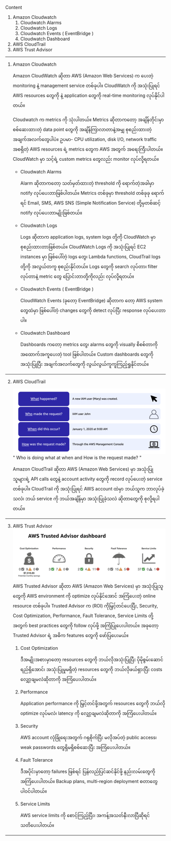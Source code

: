 
Content 

1. Amazon Cloudwatch
	1. Cloudwatch Alarms
	2. Cloudwatch Logs
	3. Cloudwatch Events ( EventBridge )
	4. Cloudwatch Dashboard
2. AWS CloudTrail
3. AWS Trust Advisor
   
------------------------------------------------------------------------

1. Amazon Cloudwatch
   
   Amazon CloudWatch ဆိုတာ AWS (Amazon Web Services) က ပေးတဲ့ monitoring နဲ့ management service တစ်ခုပါ။ CloudWatch ကို အသုံးပြုရင် AWS resources တွေကို နဲ့ application တွေကို real-time monitoring လုပ်နိုင်ပါတယ်။
   
   Cloudwatch က metrics ကို သုံးပါတယ်။ Metrics ဆိုတာကတော့ အချိန်တိုင်းမှာ စစ်ဆေးထားတဲ့ data point တွေကို အချိန်ကြာလာတာနဲ့အမျှ စုစည်းထားတဲ့ အချက်အလက်တွေပါပဲ။ ဥပမာ- CPU utilization, disk I/O, network traffic အစရှိတဲ့ AWS resources ရဲ့ metrics တွေက AWS အတွက် အရေးကြီးပါတယ်။ CloudWatch မှာ သင့်ရဲ့ custom metrics တွေလည်း monitor လုပ်လို့ရတယ်။
   
   - Cloudwatch Alarms
     
     Alarm ဆိုတာကတော့ သတ်မှတ်ထားတဲ့ threshold ကို ရောက်တဲ့အခါမှာ notify လုပ်ပေးတာဖြစ်ပါတယ်။ Metrics တစ်ခုမှာ threshold တစ်ခုခု ရောက်ရင် Email, SMS, AWS SNS (Simple Notification Service) တို့မှတစ်ဆင့် notify လုပ်ပေးတာမျိုးဖြစ်တယ်။
     
   - Cloudwatch Logs
     
     Logs ဆိုတာက application logs, system logs တို့ကို CloudWatch မှာ စုစည်းထားတာဖြစ်တယ်။ CloudWatch Logs ကို အသုံးပြုရင် EC2 instances မှာ ဖြစ်ပေါ်တဲ့ logs တွေ၊ Lambda functions, CloudTrail logs တို့ကို အလွယ်တကူ စုစည်းနိုင်တယ်။ Logs တွေကို search လုပ်တာ၊ filter လုပ်တာနဲ့ metric တွေ ပြောင်းတာတို့ကိုလည်း လုပ်လို့ရတယ်။

   - Cloudwatch Events ( EventBridge )
     
     CloudWatch Events (ခုတော့ EventBridge) ဆိုတာက တော့ AWS system တွေထဲမှာ ဖြစ်ပေါ်တဲ့ changes တွေကို detect လုပ်ပြီး response လုပ်ပေးတာပါ။

   - Cloudwatch Dashboard 
	   
	   Dashboards ကတော့ metrics တွေ၊ alarms တွေကို visually စိစစ်တာကို အထောက်အကူပေးတဲ့ tool ဖြစ်ပါတယ်။ Custom dashboards တွေကို အသုံးပြုပြီး အချက်အလက်တွေကို လွယ်လွယ်ကူကူကြည့်ရှုနိုင်တယ်။
   
------------------------------------------------------------------------

2. AWS CloudTrail
   	
   ![CLOUDTRAIL](images/CloudTrail.png)
   " Who is doing what at when and How is the request made? "
   
   Amazon CloudTrail ဆိုတာ AWS (Amazon Web Services) မှာ အသုံးပြုသူများရဲ့ API calls တွေနဲ့ account activity တွေကို record လုပ်ပေးတဲ့ service တစ်ခုပါ။ CloudTrail ကို အသုံးပြုရင် AWS account ထဲမှာ ဘယ်သူက ဘာလုပ်ခဲ့သလဲ၊ ဘယ် service ကို ဘယ်အချိန်မှာ အသုံးပြုခဲ့သလဲ ဆိုတာတွေကို စုလို့ရပါတယ်။

------------------------------------------------------------------------

3. AWS Trust Advisor
   ![TRUSTEDADVISOR](images/TrustedAdvisor.png)
   AWS Trusted Advisor ဆိုတာ AWS (Amazon Web Services) မှာ အသုံးပြုသူတွေကို AWS environment ကို optimize လုပ်နိုင်အောင် အကြံပေးတဲ့ online resource တစ်ခုပါ။ Trusted Advisor က (ROI) ကိုမြှင့်တင်ပေးပြီး, Security, Cost Optimization, Performance, Fault Tolerance, Service Limits တို့အတွက် best practices တွေကို follow လုပ်ဖို့ အကြံပြုပေးပါတယ်။ အခုတော့ Trusted Advisor ရဲ့ အဓိက features တွေကို ဖော်ပြပေးမယ်။
   
   1. Cost Optimization
      
      ဒီအမျိုးအစားမှာတော့ resources တွေကို ဘယ်လိုအသုံးပြုပြီး ပိုမိုစွမ်းဆောင်ရည်ရှိအောင်၊ အသုံးပြုမှုမရှိတဲ့ resources တွေကို ဘယ်လိုဖယ်ရှားပြီး costs လျှော့ချမလဲဆိုတာကို အကြံပေးပါတယ်။
      
   2. Performance
      
      Application performance ကို မြှင့်တင်ဖို့အတွက် resources တွေကို ဘယ်လို optimize လုပ်မလဲ၊ latency ကို လျှော့ချမလဲဆိုတာကို အကြံပေးပါတယ်။
      
   3. Security
      
      AWS account လုံခြုံရေးအတွက် ဂရုစိုက်ပြီး မလိုအပ်တဲ့ public access၊ weak passwords တွေရှိမရှိစစ်ဆေးပြီး အကြံပေးပါတယ်။
      
   4. Fault Tolerance
      
      ဒီအပိုင်းမှာတော့ failures ဖြစ်ရင် ပြန်လည်ပြင်ဆင်နိုင်ဖို့ နည်းလမ်းတွေကို အကြံပေးပါတယ်။ Backup plans, multi-region deployment စတာတွေပါဝင်ပါတယ်။
      
   5. Service Limits
      
      AWS service limits ကို စောင့်ကြည့်ပြီး၊ အကန့်အသတ်နီးလာပြီဆိုရင် သတိပေးပါတယ်။
   
------------------------------------------------------------------------